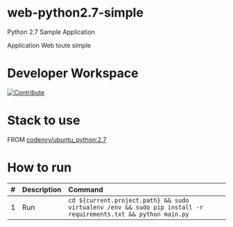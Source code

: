 # web-python2.7-simple

Python 2.7 Sample Application

Application Web toute simple

# Developer Workspace
[![Contribute](http://beta.codenvy.com/factory/resources/codenvy-contribute.svg)](http://beta.codenvy.com/f?id=c9gjtuvo566cyuxt)

# Stack to use

FROM [codenvy/ubuntu_python:2.7](https://hub.docker.com/r/codenvy/ubuntu_python/)

# How to run

| #       | Description           | Command  |
| :------------- |:-------------| :-----|
| 1      | Run | `cd ${current.project.path} && sudo virtualenv /env && sudo pip install -r requirements.txt && python main.py` |